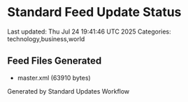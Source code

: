 # Standard Feed Update Status
Last updated: Thu Jul 24 19:41:46 UTC 2025
Categories: technology,business,world

## Feed Files Generated
- master.xml (63910 bytes)

Generated by Standard Updates Workflow
